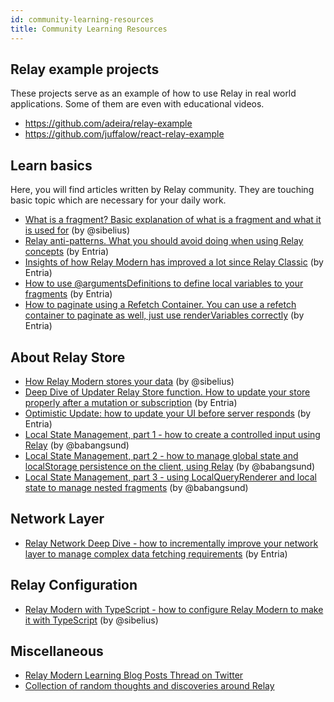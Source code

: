 ```yaml
---
id: community-learning-resources
title: Community Learning Resources
---
```


## Relay example projects

These projects serve as an example of how to use Relay in real world applications. Some of them are even with educational videos.

- https://github.com/adeira/relay-example
- https://github.com/juffalow/react-relay-example

## Learn basics

Here, you will find articles written by Relay community. They are touching basic topic which are necessary for your daily work.

- [What is a fragment? Basic explanation of what is a fragment and what it is used for](https://medium.com/@sibelius/relay-modern-what-is-a-fragment-c70f164c2469) (by @sibelius)
- [Relay anti-patterns. What you should avoid doing when using Relay concepts](https://medium.com/entria/relay-apollo-anti-pattern-d9f4dea47738) (by Entria)
- [Insights of how Relay Modern has improved a lot since Relay Classic](https://medium.com/entria/relay-is-just-getting-better-54112ffc1a9e) (by Entria)
- [How to use @argumentsDefinitions to define local variables to your fragments](https://medium.com/entria/relay-modern-argumentdefinitions-d53769dbb95d) (by Entria)
- [How to paginate using a Refetch Container. You can use a refetch container to paginate as well, just use renderVariables correctly](https://medium.com/entria/relay-modern-pagination-using-refetch-container-editing-a07c6b33ae4e) (by Entria)

## About Relay Store

- [How Relay Modern stores your data](https://medium.com/@sibelius/relay-modern-the-relay-store-8984cd148798) (by @sibelius)
- [Deep Dive of Updater Relay Store function. How to update your store properly after a mutation or subscription](https://medium.com/entria/wrangling-the-client-store-with-the-relay-modern-updater-function-5c32149a71ac) (by Entria)
- [Optimistic Update: how to update your UI before server responds](https://medium.com/entria/relay-modern-optimistic-update-a09ba22d83c9) (by Entria)
- [Local State Management, part 1 - how to create a controlled input using Relay](https://babangsund.com/relay_local_state_management/) (by @babangsund)
- [Local State Management, part 2 - how to manage global state and localStorage persistence on the client, using Relay](https://babangsund.com/relay_local_state_management_2/) (by @babangsund)
- [Local State Management, part 3 - using LocalQueryRenderer and local state to manage nested fragments](https://babangsund.com/relay_local_state_management_3/) (by @babangsund)



## Network Layer

- [Relay Network Deep Dive - how to incrementally improve your network layer to manage complex data fetching requirements](https://medium.com/entria/relay-modern-network-deep-dive-ec187629dfd3) (by Entria)

## Relay Configuration

- [Relay Modern with TypeScript - how to configure Relay Modern to make it with TypeScript](https://medium.com/@sibelius/relay-modern-migration-to-typescript-c26ab0ee749c) (by @sibelius)

## Miscellaneous

- [Relay Modern Learning Blog Posts Thread on Twitter](https://twitter.com/sseraphini/status/1078595758801203202)
- [Collection of random thoughts and discoveries around Relay](https://mrtnzlml.com/docs/relay)
